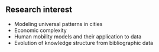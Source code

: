 Research interest
------
* Modeling universal patterns in cities
* Economic complexity
* Human mobility models and their application to data
* Evolution of knowledge structure from bibliographic data
